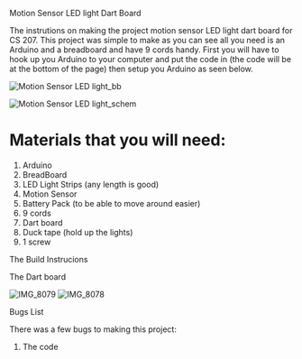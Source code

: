  Motion Sensor LED light Dart Board 
 
 The instrutions on making the project motion sensor LED light dart board for CS 207. This project was simple to make as you can see all you need is an Arduino and a breadboard and have 9 cords handy. First you will have to hook up you Arduino to your computer and put the code in (the code will be at the bottom of the page) then setup you Arduino as seen below. 


![Motion Sensor LED light_bb](https://user-images.githubusercontent.com/79604213/114316351-655e2880-9ac0-11eb-8b34-af85bee5b271.jpg)

![Motion Sensor LED light_schem](https://user-images.githubusercontent.com/79604213/114316425-c554cf00-9ac0-11eb-97f9-64324b35567e.jpg)



# Materials that you will need:

1. Arduino
2. BreadBoard
3. LED Light Strips (any length is good)
4. Motion Sensor
5. Battery Pack (to be able to move around easier)
6. 9 cords
7. Dart board
8. Duck tape (hold up the lights)
9. 1 screw


The Build Instrucions 

The Dart board 






![IMG_8079](https://user-images.githubusercontent.com/79604213/114316661-ae62ac80-9ac1-11eb-9325-913dd6ee87a6.JPG)
![IMG_8078](https://user-images.githubusercontent.com/79604213/114316664-b15d9d00-9ac1-11eb-8040-4467c226a3d3.JPG)






Bugs List

There was a few bugs to making this project: 

1. The code  
